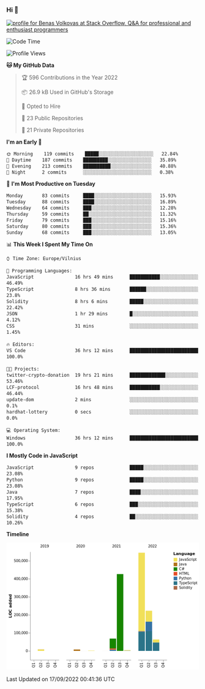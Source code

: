 ### Hi 👋
<a href="https://stackoverflow.com/users/14954249/benas-volkovas"><img src="https://stackoverflow.com/users/flair/14954249.png?theme=dark" width="208" height="58" alt="profile for Benas Volkovas at Stack Overflow, Q&amp;A for professional and enthusiast programmers" title="profile for Benas Volkovas at Stack Overflow, Q&amp;A for professional and enthusiast programmers"></a>

<!--START_SECTION:waka-->
![Code Time](http://img.shields.io/badge/Code%20Time-952%20hrs%2051%20mins-blue)

![Profile Views](http://img.shields.io/badge/Profile%20Views-5-blue)

**🐱 My GitHub Data** 

> 🏆 596 Contributions in the Year 2022
 > 
> 📦 26.9 kB Used in GitHub's Storage 
 > 
> 💼 Opted to Hire
 > 
> 📜 23 Public Repositories 
 > 
> 🔑 21 Private Repositories  
 > 
**I'm an Early 🐤** 

```text
🌞 Morning    119 commits    █████░░░░░░░░░░░░░░░░░░░░   22.84% 
🌆 Daytime    187 commits    █████████░░░░░░░░░░░░░░░░   35.89% 
🌃 Evening    213 commits    ██████████░░░░░░░░░░░░░░░   40.88% 
🌙 Night      2 commits      ░░░░░░░░░░░░░░░░░░░░░░░░░   0.38%

```
📅 **I'm Most Productive on Tuesday** 

```text
Monday       83 commits     ████░░░░░░░░░░░░░░░░░░░░░   15.93% 
Tuesday      88 commits     ████░░░░░░░░░░░░░░░░░░░░░   16.89% 
Wednesday    64 commits     ███░░░░░░░░░░░░░░░░░░░░░░   12.28% 
Thursday     59 commits     ██░░░░░░░░░░░░░░░░░░░░░░░   11.32% 
Friday       79 commits     ███░░░░░░░░░░░░░░░░░░░░░░   15.16% 
Saturday     80 commits     ███░░░░░░░░░░░░░░░░░░░░░░   15.36% 
Sunday       68 commits     ███░░░░░░░░░░░░░░░░░░░░░░   13.05%

```


📊 **This Week I Spent My Time On** 

```text
⌚︎ Time Zone: Europe/Vilnius

💬 Programming Languages: 
JavaScript               16 hrs 49 mins      ███████████░░░░░░░░░░░░░░   46.49% 
TypeScript               8 hrs 36 mins       ██████░░░░░░░░░░░░░░░░░░░   23.8% 
Solidity                 8 hrs 6 mins        █████░░░░░░░░░░░░░░░░░░░░   22.42% 
JSON                     1 hr 29 mins        █░░░░░░░░░░░░░░░░░░░░░░░░   4.12% 
CSS                      31 mins             ░░░░░░░░░░░░░░░░░░░░░░░░░   1.45%

🔥 Editors: 
VS Code                  36 hrs 12 mins      █████████████████████████   100.0%

🐱‍💻 Projects: 
twitter-crypto-donation  19 hrs 21 mins      █████████████░░░░░░░░░░░░   53.46% 
LCF-protocol             16 hrs 48 mins      ███████████░░░░░░░░░░░░░░   46.44% 
update-dom               2 mins              ░░░░░░░░░░░░░░░░░░░░░░░░░   0.1% 
hardhat-lottery          0 secs              ░░░░░░░░░░░░░░░░░░░░░░░░░   0.0%

💻 Operating System: 
Windows                  36 hrs 12 mins      █████████████████████████   100.0%

```

**I Mostly Code in JavaScript** 

```text
JavaScript               9 repos             █████░░░░░░░░░░░░░░░░░░░░   23.08% 
Python                   9 repos             █████░░░░░░░░░░░░░░░░░░░░   23.08% 
Java                     7 repos             ████░░░░░░░░░░░░░░░░░░░░░   17.95% 
TypeScript               6 repos             ███░░░░░░░░░░░░░░░░░░░░░░   15.38% 
Solidity                 4 repos             ██░░░░░░░░░░░░░░░░░░░░░░░   10.26%

```


**Timeline**

![Chart not found](https://raw.githubusercontent.com/BenasVolkovas/BenasVolkovas/main/charts/bar_graph.png) 


 Last Updated on 17/09/2022 00:41:36 UTC
<!--END_SECTION:waka-->
